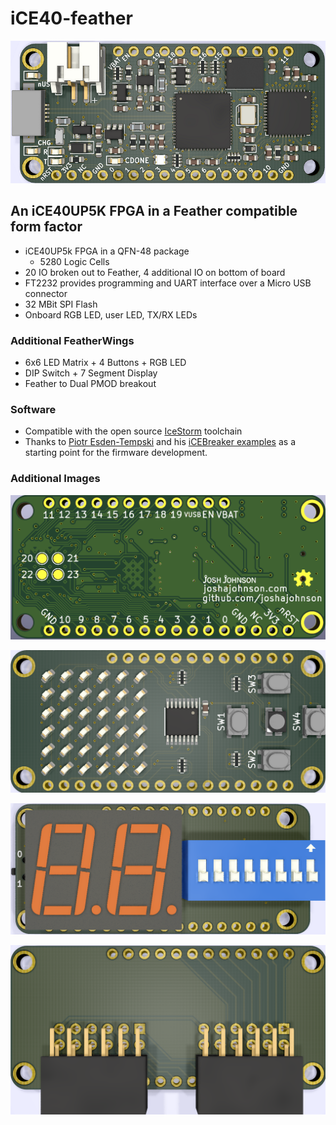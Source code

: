 # iCE40-feather
![alt-text](docs/img/top_render.PNG "Top")  

## An iCE40UP5K FPGA in a Feather compatible form factor

* iCE40UP5k FPGA in a QFN-48 package
    * 5280 Logic Cells
* 20 IO broken out to Feather, 4 additional IO on bottom of board
* FT2232 provides programming and UART interface over a Micro USB connector
* 32 MBit SPI Flash
* Onboard RGB LED, user LED, TX/RX LEDs

### Additional FeatherWings  
* 6x6 LED Matrix + 4 Buttons + RGB LED
* DIP Switch + 7 Segment Display
* Feather to Dual PMOD breakout 

### Software
* Compatible with the open source [IceStorm](http://www.clifford.at/icestorm/#install) toolchain
* Thanks to [Piotr Esden-Tempski](https://twitter.com/esden) and his [iCEBreaker examples](https://github.com/icebreaker-fpga/icebreaker-examples) as a starting point for the firmware development.

### Additional Images
![alt-text](docs/img/bottom_render.PNG "Bottom")  

![alt-text](docs/img/ledMatrix_render.PNG "7 Segment")  

![alt-text](docs/img/7segment_render.PNG "LED Matrix")  

![alt-text](docs/img/pmod_render.PNG "PMOD Breakout")  
